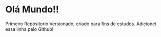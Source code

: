 # Olá Mundo!!
 Primeiro Repósitorio Versionado, criado para fins de estudos.
 Adicionei essa linha pelo Github!
